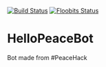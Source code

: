 [![Build Status](https://travis-ci.org/WeRockTech/HelloPeaceBot.svg?branch=master)](https://travis-ci.org/WeRockTech/HelloPeaceBot)
[![Floobits Status](https://floobits.com/eddiejaoude/HelloPeaceBot.svg)](https://floobits.com/eddiejaoude/HelloPeaceBot/redirect)

# HelloPeaceBot
Bot made from #PeaceHack
